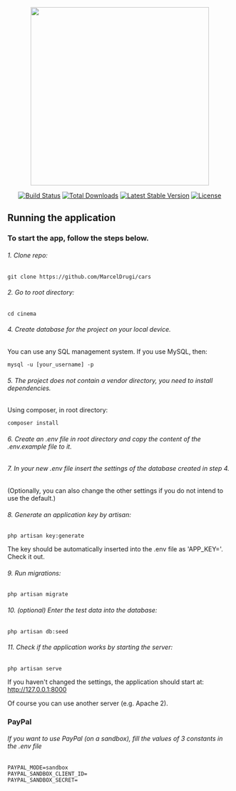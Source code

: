 <p align="center"><a href="https://laravel.com" target="_blank"><img src="https://raw.githubusercontent.com/laravel/art/master/logo-lockup/5%20SVG/2%20CMYK/1%20Full%20Color/laravel-logolockup-cmyk-red.svg" width="400"></a></p>

<p align="center">
<a href="https://travis-ci.org/laravel/framework"><img src="https://travis-ci.org/laravel/framework.svg" alt="Build Status"></a>
<a href="https://packagist.org/packages/laravel/framework"><img src="https://img.shields.io/packagist/dt/laravel/framework" alt="Total Downloads"></a>
<a href="https://packagist.org/packages/laravel/framework"><img src="https://img.shields.io/packagist/v/laravel/framework" alt="Latest Stable Version"></a>
<a href="https://packagist.org/packages/laravel/framework"><img src="https://img.shields.io/packagist/l/laravel/framework" alt="License"></a>
</p>

## Running the application

### To start the app, follow the steps below.

###### 1. Clone repo:

    git clone https://github.com/MarcelDrugi/cars

###### 2. Go to root directory:

    cd cinema

###### 4. Create database for the project on your local device.
You can use any SQL management system.
If you use MySQL, then:

    mysql -u [your_username] -p

###### 5. The project does not contain a vendor directory, you need to install dependencies.
Using composer, in root directory:

    composer install

###### 6. Create an .env file in root directory and copy the content of the .env.example file to it.

###### 7. In your new .env file insert the settings of the database created in step 4.
(Optionally, you can also change the other settings if you do not intend to use the default.)

###### 8. Generate an application key by artisan:

    php artisan key:generate

The key should be automatically inserted into the .env file as 'APP_KEY='. Check it out.

###### 9. Run migrations:

    php artisan migrate

###### 10. (optional) Enter the test data into the database:

    php artisan db:seed


###### 11. Check if the application works by starting the server:

    php artisan serve

If you haven't changed the settings, the application should start at: http://127.0.0.1:8000

Of course you can use another server (e.g. Apache 2).

### PayPal

###### If you want to use PayPal (on a sandbox), fill the values of 3 constants in the .env file

    PAYPAL_MODE=sandbox
    PAYPAL_SANDBOX_CLIENT_ID=
    PAYPAL_SANDBOX_SECRET=

